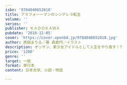 ```yaml
---
isbn: '9784040652818'
title: アラフォーーマンのシンデレラ転生
volume: ''
series: ''
publisher: ＫＡＤＯＫＡＷＡ
pubdate: '2018-12-05'
cover: 'https://cover.openbd.jp/9784040652818.jpg'
author: 原田まりる／著 森倉円／イラスト
description: オッサン、美少女アイドルとして人生をやり直す！?
price: '1200'
genre: ''
target: 一般
format: 単行本
content: 日本文学、小説・物語

---
```

